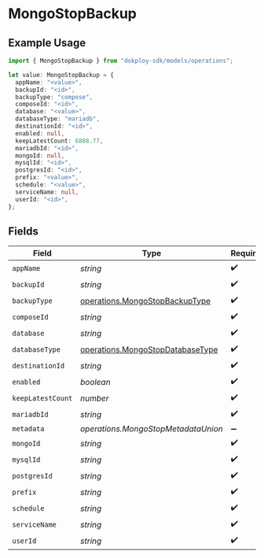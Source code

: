 # MongoStopBackup

## Example Usage

```typescript
import { MongoStopBackup } from "dokploy-sdk/models/operations";

let value: MongoStopBackup = {
  appName: "<value>",
  backupId: "<id>",
  backupType: "compose",
  composeId: "<id>",
  database: "<value>",
  databaseType: "mariadb",
  destinationId: "<id>",
  enabled: null,
  keepLatestCount: 6888.77,
  mariadbId: "<id>",
  mongoId: null,
  mysqlId: "<id>",
  postgresId: "<id>",
  prefix: "<value>",
  schedule: "<value>",
  serviceName: null,
  userId: "<id>",
};
```

## Fields

| Field                                                                                | Type                                                                                 | Required                                                                             | Description                                                                          |
| ------------------------------------------------------------------------------------ | ------------------------------------------------------------------------------------ | ------------------------------------------------------------------------------------ | ------------------------------------------------------------------------------------ |
| `appName`                                                                            | *string*                                                                             | :heavy_check_mark:                                                                   | N/A                                                                                  |
| `backupId`                                                                           | *string*                                                                             | :heavy_check_mark:                                                                   | N/A                                                                                  |
| `backupType`                                                                         | [operations.MongoStopBackupType](../../models/operations/mongostopbackuptype.md)     | :heavy_check_mark:                                                                   | N/A                                                                                  |
| `composeId`                                                                          | *string*                                                                             | :heavy_check_mark:                                                                   | N/A                                                                                  |
| `database`                                                                           | *string*                                                                             | :heavy_check_mark:                                                                   | N/A                                                                                  |
| `databaseType`                                                                       | [operations.MongoStopDatabaseType](../../models/operations/mongostopdatabasetype.md) | :heavy_check_mark:                                                                   | N/A                                                                                  |
| `destinationId`                                                                      | *string*                                                                             | :heavy_check_mark:                                                                   | N/A                                                                                  |
| `enabled`                                                                            | *boolean*                                                                            | :heavy_check_mark:                                                                   | N/A                                                                                  |
| `keepLatestCount`                                                                    | *number*                                                                             | :heavy_check_mark:                                                                   | N/A                                                                                  |
| `mariadbId`                                                                          | *string*                                                                             | :heavy_check_mark:                                                                   | N/A                                                                                  |
| `metadata`                                                                           | *operations.MongoStopMetadataUnion*                                                  | :heavy_minus_sign:                                                                   | N/A                                                                                  |
| `mongoId`                                                                            | *string*                                                                             | :heavy_check_mark:                                                                   | N/A                                                                                  |
| `mysqlId`                                                                            | *string*                                                                             | :heavy_check_mark:                                                                   | N/A                                                                                  |
| `postgresId`                                                                         | *string*                                                                             | :heavy_check_mark:                                                                   | N/A                                                                                  |
| `prefix`                                                                             | *string*                                                                             | :heavy_check_mark:                                                                   | N/A                                                                                  |
| `schedule`                                                                           | *string*                                                                             | :heavy_check_mark:                                                                   | N/A                                                                                  |
| `serviceName`                                                                        | *string*                                                                             | :heavy_check_mark:                                                                   | N/A                                                                                  |
| `userId`                                                                             | *string*                                                                             | :heavy_check_mark:                                                                   | N/A                                                                                  |